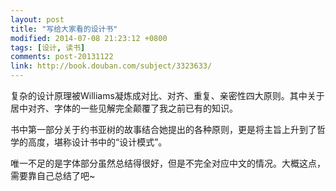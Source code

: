 ```yaml
---
layout: post
title: "写给大家看的设计书"
modified: 2014-07-08 21:23:12 +0800
tags: [设计, 读书]
comments: post-20131122
link: http://book.douban.com/subject/3323633/
---
```


复杂的设计原理被Williams凝炼成对比、对齐、重复、亲密性四大原则。其中关于居中对齐、字体的一些见解完全颠覆了我之前已有的知识。

书中第一部分关于约书亚树的故事结合她提出的各种原则，更是将主旨上升到了哲学的高度，堪称设计书中的“设计模式”。

唯一不足的是字体部分虽然总结得很好，但是不完全对应中文的情况。大概这点，需要靠自己总结了吧~

